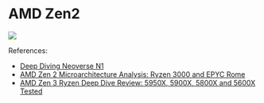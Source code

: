 # AMD Zen2

![](./zen2.svg)

References:

- [Deep Diving Neoverse N1](https://chipsandcheese.com/2021/10/22/deep-diving-neoverse-n1/)
- [AMD Zen 2 Microarchitecture Analysis: Ryzen 3000 and EPYC Rome](https://www.anandtech.com/show/14525/amd-zen-2-microarchitecture-analysis-ryzen-3000-and-epyc-rome/6)
- [AMD Zen 3 Ryzen Deep Dive Review: 5950X, 5900X, 5800X and 5600X Tested](https://www.anandtech.com/show/16214/amd-zen-3-ryzen-deep-dive-review-5950x-5900x-5800x-and-5700x-tested/4)
